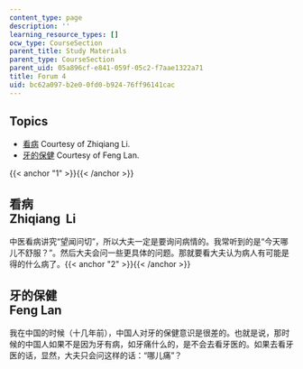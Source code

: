 ```yaml
---
content_type: page
description: ''
learning_resource_types: []
ocw_type: CourseSection
parent_title: Study Materials
parent_type: CourseSection
parent_uid: 05a896cf-e841-059f-05c2-f7aae1322a71
title: Forum 4
uid: bc62a097-b2e0-0fd0-b924-76ff96141cac
---
```


Topics
------

*   [看病](#1) Courtesy of Zhiqiang Li.
*   [牙的保健](#2) Courtesy of Feng Lan.

{{< anchor "1" >}}{{< /anchor >}}

看病  
Zhiqiang  Li 
------------------

中医看病讲究“望闻问切”，所以大夫一定是要询问病情的。我常听到的是“今天哪儿不舒服？”。然后大夫会问一些更具体的问题。那就要看大夫认为病人有可能是得的什么病了。{{< anchor "2" >}}{{< /anchor >}}

牙的保健  
Feng Lan 
----------------

我在中国的时候（十几年前），中国人对牙的保健意识是很差的。也就是说，那时候的中国人如果不是因为牙有病，如牙痛什么的，是不会去看牙医的。如果去看牙医的话，显然，大夫只会问这样的话：“哪儿痛”？